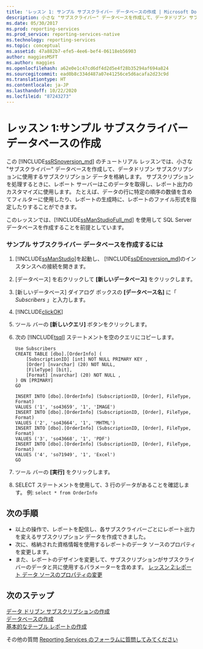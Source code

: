 ```yaml
---
title: 'レッスン 1: サンプル サブスクライバー データベースの作成 | Microsoft Docs'
description: 小さな "サブスクライバー" データベースを作成して、データドリブン サブスクリプションに使用するサブスクリプション データを格納する方法について説明します。
ms.date: 05/30/2017
ms.prod: reporting-services
ms.prod_service: reporting-services-native
ms.technology: reporting-services
ms.topic: conceptual
ms.assetid: 47a882b7-efe5-4ee6-bef4-06118eb56903
author: maggiesMSFT
ms.author: maggies
ms.openlocfilehash: a62e0e1c47cd6df4d2d5e4f28b35294af694a824
ms.sourcegitcommit: ead0b8c334d487a07e41256ce5d6acafa2d23c9d
ms.translationtype: HT
ms.contentlocale: ja-JP
ms.lasthandoff: 10/22/2020
ms.locfileid: "87243273"
---
```

# <a name="lesson-1-creating-a-sample-subscriber-database"></a>レッスン 1:サンプル サブスクライバー データベースの作成

この [!INCLUDE[ssRSnoversion_md](../includes/ssrsnoversion-md.md)] のチュートリアル レッスンでは、小さな "サブスクライバー" データベースを作成して、データドリブン サブスクリプションに使用するサブスクリプション データを格納します。 サブスクリプションを処理するときに、レポート サーバーはこのデータを取得し、レポート出力のカスタマイズに使用します。 たとえば、データの行に特定の順序の数値を含めてフィルターに使用したり、レポートの生成時に、レポートのファイル形式を指定したりすることができます。  
  
このレッスンでは、[!INCLUDE[ssManStudioFull_md](../includes/ssmanstudiofull-md.md)] を使用して SQL Server データベースを作成することを前提としています。  
  
### <a name="to-create-a-sample-subscriber-database"></a>サンプル サブスクライバー データベースを作成するには  
  
1.  [!INCLUDE[ssManStudio](../includes/ssmanstudio-md.md)]を起動し、 [!INCLUDE[ssDEnoversion_md](../includes/ssdenoversion-md.md)]のインスタンスへの接続を開きます。  
  
2.  [データベース] を右クリックして **[新しいデータベース]** をクリックします。  
  
3.  [新しいデータベース] ダイアログ ボックスの **[データベース名]** に「 *Subscribers* 」と入力します。 
4. [!INCLUDE[clickOK](../includes/clickok-md.md)]  
  
5.  ツール バーの **[新しいクエリ]** ボタンをクリックします。  
  
6.  次の [!INCLUDE[tsql](../includes/tsql-md.md)] ステートメントを空のクエリにコピーします。  
  
    ```  
    Use Subscribers  
    CREATE TABLE [dbo].[OrderInfo] (  
        [SubscriptionID] [int] NOT NULL PRIMARY KEY ,  
        [Order] [nvarchar] (20) NOT NULL,  
        [FileType] [bit],  
        [Format] [nvarchar] (20) NOT NULL ,  
    ) ON [PRIMARY]  
    GO  
  
    INSERT INTO [dbo].[OrderInfo] (SubscriptionID, [Order], FileType, Format)   
    VALUES ('1', 'so43659', '1', 'IMAGE')  
    INSERT INTO [dbo].[OrderInfo] (SubscriptionID, [Order], FileType, Format)   
    VALUES ('2', 'so43664', '1', 'MHTML')  
    INSERT INTO [dbo].[OrderInfo] (SubscriptionID, [Order], FileType, Format)   
    VALUES ('3', 'so43668', '1', 'PDF')  
    INSERT INTO [dbo].[OrderInfo] (SubscriptionID, [Order], FileType, Format)   
    VALUES ('4', 'so71949', '1', 'Excel')  
    GO  
    ```  
  
7.  ツール バーの **[実行]** をクリックします。  
  
8.  SELECT ステートメントを使用して、3 行のデータがあることを確認します。 例: `select * from OrderInfo`  
  
## <a name="next-steps"></a>次の手順  
+ 以上の操作で、レポートを配信し、各サブスクライバーごとにレポート出力を変えるサブスクリプション データを作成できました。 
+ 次に、格納された資格情報を使用するレポートのデータ ソースのプロパティを変更します。 
+ また、レポートのデザインを変更して、サブスクリプションがサブスクライバーのデータと共に使用するパラメーターを含めます。 [レッスン 2:レポート データ ソースのプロパティの変更](../reporting-services/lesson-2-modifying-the-report-data-source-properties.md)  

## <a name="next-steps"></a>次のステップ

[データ ドリブン サブスクリプションの作成](../reporting-services/create-a-data-driven-subscription-ssrs-tutorial.md)  
[データベースの作成](../relational-databases/databases/create-a-database.md)  
[基本的なテーブル レポートの作成](../reporting-services/create-a-basic-table-report-ssrs-tutorial.md)  

その他の質問 [Reporting Services のフォーラムに質問してみてください](https://go.microsoft.com/fwlink/?LinkId=620231)
